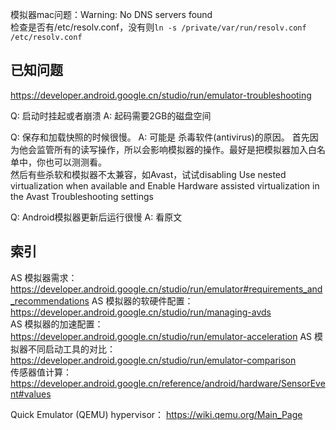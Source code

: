 模拟器mac问题：Warning: No DNS servers found  
检查是否有/etc/resolv.conf，没有则`ln -s /private/var/run/resolv.conf /etc/resolv.conf`  

## 已知问题    
https://developer.android.google.cn/studio/run/emulator-troubleshooting

Q: 启动时挂起或者崩溃
A: 起码需要2GB的磁盘空间  

Q: 保存和加载快照的时候很慢。
A: 可能是 杀毒软件(antivirus)的原因。
首先因为他会监管所有的读写操作，所以会影响模拟器的操作。最好是把模拟器加入白名单中，你也可以测测看。  
然后有些杀软和模拟器不太兼容，如Avast，试试disabling Use nested virtualization when available
and Enable Hardware assisted virtualization in the Avast Troubleshooting settings

Q: Android模拟器更新后运行很慢
A: 看原文

## 索引  
AS 模拟器需求：https://developer.android.google.cn/studio/run/emulator#requirements_and_recommendations
AS 模拟器的软硬件配置：https://developer.android.google.cn/studio/run/managing-avds  
AS 模拟器的加速配置：https://developer.android.google.cn/studio/run/emulator-acceleration
AS 模拟器不同启动工具的对比：https://developer.android.google.cn/studio/run/emulator-comparison     
传感器值计算：https://developer.android.google.cn/reference/android/hardware/SensorEvent#values    

Quick Emulator (QEMU) hypervisor：  https://wiki.qemu.org/Main_Page   
